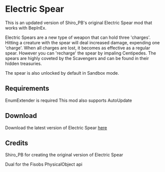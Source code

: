 # Electric Spear
This is an updated version of Shiro_PB's original Electric Spear mod that works with BepInEx.

Electric Spears are a new type of weapon that can hold three 'charges'. Hitting a creature with the spear will deal increased damage, expending one 'charge'. When all charges are lost, it becomes as effective as a regular spear. However you can 'recharge' the spear by impaling Centipedes.
The spears are highly coveted by the Scavengers and can be found in their hidden treasuries.

The spear is also unlocked by default in Sandbox mode.

## Requirements
EnumExtender is required
This mod also supports AutoUpdate

## Download
Download the latest version of Electric Spear [here]()

## Credits
Shiro_PB for creating the original version of Electric Spear

Dual for the Fisobs PhysicalObject api
